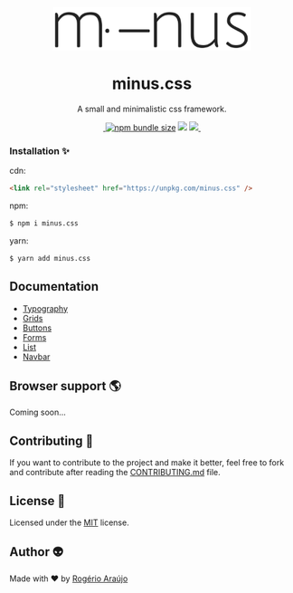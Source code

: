 </p>
<p align="center">
<img src="/docs/logo.png" width="350" />
</p>

<h1 align="center">minus.css</h1>

<p align="center">A small and minimalistic css framework.</p>

<p align="center">

 <a aria-label="npm package" href="https://www.npmjs.com/package/minus.css">
    <img alt="" src="https://img.shields.io/npm/v/minus.css.svg">
  </a>
  <a href="https://bundlephobia.com/result?p=minus.css@latest"><img alt="npm bundle size" src="https://img.shields.io/bundlephobia/minzip/minus.css.svg"></a>
 <a href="https://github.com/rodgeraraujo/minus.css/issues"><img src="https://img.shields.io/github/issues/rodgeraraujo/minus.css.svg"></a>
  <a aria-label="contributors graph" href="https://github.com/rodgeraraujo/minus.css/graphs/contributors">
    <img src="https://img.shields.io/github/contributors/rodgeraraujo/minus.css.svg">
  </a>
  <a aria-label="license" href="https://github.com/rodgeraraujo/minus.css/blob/master/LICENSE">
    <img src="https://img.shields.io/github/license/rodgeraraujo/minus.css" alt="">
  </a>
</p>

### Installation ✨

cdn:

```html
<link rel="stylesheet" href="https://unpkg.com/minus.css" />
```

npm:

```bash
$ npm i minus.css
```

yarn:

```bash
$ yarn add minus.css
```

## Documentation

- [Typography](https://minus.rogerioaraujo.me/typography.html)
- [Grids](https://minus.rogerioaraujo.me/grids.html)
- [Buttons](https://minus.rogerioaraujo.me/buttons.html)
- [Forms](https://minus.rogerioaraujo.me/forms.html)
- [List](https://minus.rogerioaraujo.me/list.html)
- [Navbar](https://minus.rogerioaraujo.me/nav.html)

## Browser support 🌎

Coming soon...

## Contributing 🍰

If you want to contribute to the project and make it better, feel free to fork and contribute after reading the [CONTRIBUTING.md](https://github.com/rodgeraraujo/minus.css/blob/master/.github/CONTRIBUTING.md) file.

## License 📃

Licensed under the [MIT](https://github.com/rodgeraraujo/minus.css/blob/master/LICENSE) license.

## Author 👽

Made with ❤ by [Rogério Araújo](https://github.com/rodgeraraujo)
